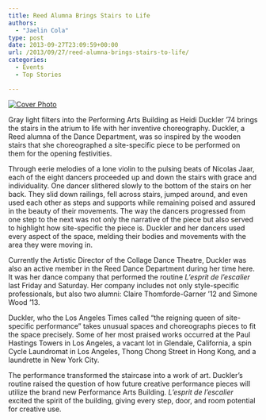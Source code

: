 ```yaml
---
title: Reed Alumna Brings Stairs to Life
authors: 
  - "Jaelin Cola"
type: post
date: 2013-09-27T23:09:59+00:00
url: /2013/09/27/reed-alumna-brings-stairs-to-life/
categories:
  - Events
  - Top Stories

---
```

[<img class="aligncenter size-full wp-image-2673" alt="Cover Photo" src="https://i1.wp.com/www.reedquest.org/wp-content/uploads/2013/09/Cover-Photo.jpg?resize=645%2C430" data-recalc-dims="1" />][1]

Gray light filters into the Performing Arts Building as Heidi Duckler ’74 brings the stairs in the atrium to life with her inventive choreography. Duckler, a Reed alumna of the Dance Department, was so inspired by the wooden stairs that she choreographed a site-specific piece to be performed on them for the opening festivities.

Through eerie melodies of a lone violin to the pulsing beats of Nicolas Jaar, each of the eight dancers proceeded up and down the stairs with grace and individuality. One dancer slithered slowly to the bottom of the stairs on her back. They slid down railings, fell across stairs, jumped around, and even used each other as steps and supports while remaining poised and assured in the beauty of their movements. The way the dancers progressed from one step to the next was not only the narrative of the piece but also served to highlight how site-specific the piece is. Duckler and her dancers used every aspect of the space, melding their bodies and movements with the area they were moving in.

Currently the Artistic Director of the Collage Dance Theatre, Duckler was also an active member in the Reed Dance Department during her time here. It was her dance company that performed the routine _L’esprit de l’escalier_ last Friday and Saturday. Her company includes not only style-specific professionals, but also two alumni: Claire Thomforde-Garner ’12 and Simone Wood ’13.

Duckler, who the Los Angeles Times called “the reigning queen of site-specific performance” takes unusual spaces and choreographs pieces to fit the space precisely. Some of her most praised works occurred at the Paul Hastings Towers in Los Angeles, a vacant lot in Glendale, California, a spin Cycle Laundromat in Los Angeles, Thong Chong Street in Hong Kong, and a laundrette in New York City.

The performance transformed the staircase into a work of art. Duckler’s routine raised the question of how future creative performance pieces will utilize the brand new Performance Arts Building. _L’esprit de l’escalier_ excited the spirit of the building, giving every step, door, and room potential for creative use.

 [1]: https://i1.wp.com/www.reedquest.org/wp-content/uploads/2013/09/Cover-Photo.jpg